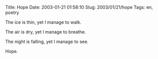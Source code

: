 Title: Hope
Date: 2003-01-21 01:58:10
Slug: 2003/01/21/hope
Tags: en, poetry


The ice is thin, yet I manage to walk.

The air is dry, yet I manage to breathe.

The night is falling, yet I manage to see.

Hope.
